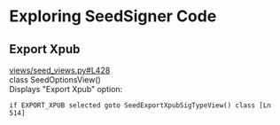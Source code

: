 # Exploring SeedSigner Code

## Export Xpub

[views/seed_views.py#L428](https://github.com/SeedSigner/seedsigner/blob/dev/src/seedsigner/views/seed_views.py#L428)  
class SeedOptionsView()  
    Displays "Export Xpub" option:

    if EXPORT_XPUB selected goto SeedExportXpubSigTypeView() class [Ln 514]
